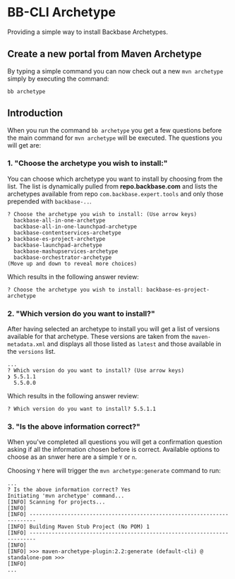 # BB-CLI Archetype

Providing a simple way to install Backbase Archetypes.

## Create a new portal from Maven Archetype

By typing a simple command you can now check out a new `mvn archetype` simply by executing the command:

```
bb archetype
```

## Introduction

When you run the command `bb archetype` you get a few questions before the main command for `mvn archetype` will be executed. The questions you will get are:


### 1. "Choose the archetype you wish to install:"

You can choose which archetype you want to install by choosing from the list. The list is dynamically pulled from __repo.backbase.com__ and lists the archetypes available from repo `com.backbase.expert.tools` and only those prepended with `backbase-..`.

```
? Choose the archetype you wish to install: (Use arrow keys)
  backbase-all-in-one-archetype
  backbase-all-in-one-launchpad-archetype
  backbase-contentservices-archetype
❯ backbase-es-project-archetype
  backbase-launchpad-archetype
  backbase-mashupservices-archetype
  backbase-orchestrator-archetype
(Move up and down to reveal more choices)
```

Which results in the following answer review:

```
? Choose the archetype you wish to install: backbase-es-project-archetype
```

### 2. "Which version do you want to install?"

After having selected an archetype to install you will get a list of versions available for that archetype. These versions are taken from the `maven-metadata.xml` and displays all those listed as `latest` and those available in the `versions` list.

```
...
? Which version do you want to install? (Use arrow keys)
❯ 5.5.1.1
  5.5.0.0
```

Which results in the following answer review:

```
? Which version do you want to install? 5.5.1.1
```

### 3. "Is the above information correct?"

When you've completed all questions you will get a confirmation question asking if all the information chosen before is correct. Available options to choose as an snwer here are a simple `Y` or `n`.

Choosing `Y` here will trigger the `mvn archetype:generate` command to run:

```
...
? Is the above information correct? Yes
Initiating 'mvn archetype' command...
[INFO] Scanning for projects...
[INFO]
[INFO] ------------------------------------------------------------------------
[INFO] Building Maven Stub Project (No POM) 1
[INFO] ------------------------------------------------------------------------
[INFO]
[INFO] >>> maven-archetype-plugin:2.2:generate (default-cli) @ standalone-pom >>>
[INFO]
...
```
